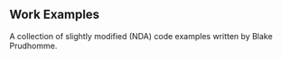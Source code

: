 ## Work Examples

A collection of slightly modified (NDA) code examples written by Blake Prudhomme.
